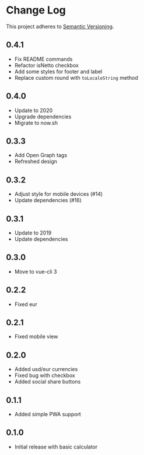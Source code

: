 # Change Log

This project adheres to [Semantic Versioning](http://semver.org/).

## 0.4.1

- Fix README commands
- Refactor isNetto checkbox
- Add some styles for footer and label
- Replace custom round with `toLocaleString` method

## 0.4.0

- Update to 2020
- Upgrade dependencies
- Migrate to now.sh

## 0.3.3

- Add Open Graph tags
- Refreshed design

## 0.3.2

- Adjust style for mobile devices (#14)
- Update dependencies (#16)

## 0.3.1

- Update to 2019
- Update dependencies

## 0.3.0

- Move to vue-cli 3

## 0.2.2

- Fixed eur

## 0.2.1

- Fixed mobile view

## 0.2.0

- Added usd/eur currencies
- Fixed bug with checkbox
- Added social share buttons

## 0.1.1

- Added simple PWA support

## 0.1.0

- Initial release with basic calculator
